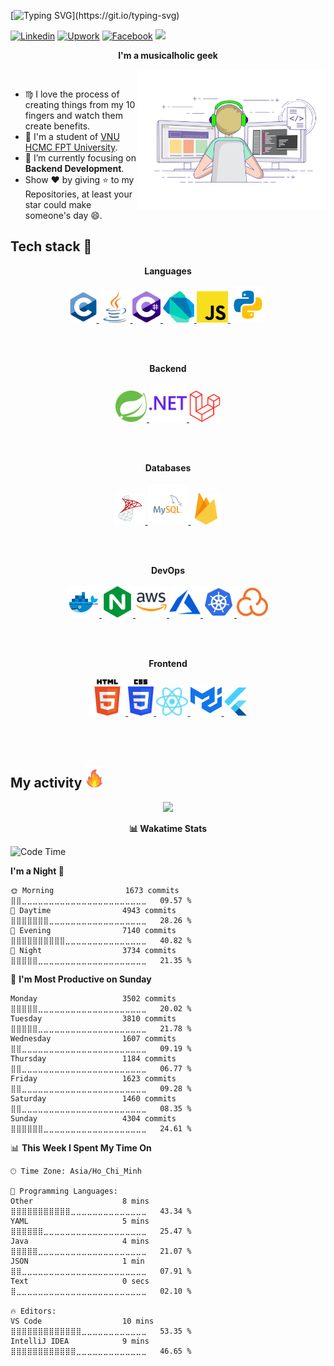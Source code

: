 [![Typing SVG](https://readme-typing-svg.herokuapp.com?color=%2336BCF7&lines=Hello+there!+I'm+Thinh+Le!)](https://git.io/typing-svg)

[![Linkedin](https://img.shields.io/twitter/url?label=Linkedin&logo=linkedin&url=https://www.linkedin.com/in/thinhle19/)](https://www.linkedin.com/in/thinhle19/)
[![Upwork](https://img.shields.io/twitter/url?label=Upwork&logo=upwork&logoColor=green&url=https://www.upwork.com/freelancers/~01f12733a7302716a2)](https://www.upwork.com/freelancers/~01f12733a7302716a2)
[![Facebook](https://img.shields.io/twitter/url?label=Facebook&logo=facebook&url=https://www.facebook.com/ltthinh19//)](https://www.facebook.com/ltthinh19/)
![](https://komarev.com/ghpvc/?username=thinhle19)

<p align="center">
  <b>I'm a musicalholic geek</b>
</p>

<img align='right' src="./images/coding.gif" width="300">
<br>

- ♍ I love the process of creating things from my 10 fingers and watch them create benefits.
- 📓 I'm a student of [VNU HCMC FPT University](https://hcmuni.fpt.edu.vn).
- 🌱 I’m currently focusing on **Backend Development**.
- Show ❤ by giving ⭐ to my Repositories, at least your star could make someone's day 😄.

<!-- Tech stack -->
<h2>Tech stack 🔭</h2>
<p align="center">
  <b>Languages</b>
  <br>
  <br>
  <a href="https://en.wikipedia.org/wiki/C_(programming_language)" target="_blank">
    <code><img src="./images/c.svg" alt="C" height="50"/></code>
  </a>
  <a href="https://www.java.com" target="_blank">
    <code><img src="./images/java.svg" alt="Java" height="50"/></code>
  </a>
  <a href="https://docs.microsoft.com/en-us/dotnet/csharp/" target="_blank">
    <code><img src="./images/c-hashtag.svg" alt="C-Sharp" height="50"/></code>
  </a>
  <a href="https://dart.dev/" target="_blank">
    <code><img src="./images/dart.svg" alt="Dart" height="50"/></code>
  </a>
  <a href="https://developer.mozilla.org/en-US/docs/Web/JavaScript" target="_blank">
    <code><img src="./images/javascript.svg" alt="JavaScript" height="50"/></code>
  </a>
  <a href="https://www.python.org/" target="_blank">
    <code><img src="./images/python.svg" alt="Python" height="57"/></code>
  </a>
</p>

<br>
<br>

<p align="center">
  <b>Backend</b>
  <br>
  <br>
  <a href="https://spring.io/" target="_blank">
    <code><img src="./images/spring.svg" alt="Spring" height="50"/></code>
  </a> 
  <a href="https://dotnet.microsoft.com/en-us/" target="_blank">
    <code><img src="./images/dotnet.svg" alt=".NET" height="60"/></code>
  </a> 
  <a href="https://laravel.com/" target="_blank">
    <code><img src="./images/laravel.svg" alt="Laravel" height="50"/></code>
  </a> 
</p>

<br>
<br>

<p align="center">
  <b>Databases</b>
  <br>
  <br>
  <a href="https://www.wikiwand.com/en/Microsoft_SQL_Server" target="_blank">
    <code><img src="./images/sql-server.svg" alt="MSSQL Server" height="50"/></code>
  </a>
  <a href="https://www.mysql.com/" target="_blank">
    <code><img src="./images/mysql.svg" alt="MySQL" height="65"/></code>
  </a>
  <a href="https://firebase.google.com/" target="_blank">
    <code><img src="./images/firebase.svg" alt="Firebase" height="50"/></code>
  </a>
</p>

<br>
<br>

<p align="center">
  <b>DevOps</b>
  <br>
  <br>
  <a href="https://www.docker.com/" target="_blank">
    <code><img src="./images/docker.svg" alt="Docker" height="50"/></code>
  </a>
  <a href="https://nginx.org/en/" target="_blank">
    <code><img src="./images/nginx.svg" alt="Nginx" height="50"/></code>
  </a>
  <a href="https://aws.amazon.com/" target="_blank">
    <code><img src="./images/aws.svg" alt="AWS" height="50"/></code>
  </a>
  <a href="https://azure.microsoft.com/en-gb/" target="_blank">
    <code><img src="./images/azure.svg" alt="Azure" height="50"/></code>
  </a>
  <a href="https://kubernetes.io/" target="_blank">
    <code><img src="./images/k8s.svg" alt="Kubernetes" height="50"/></code>
  </a>
  <a href="https://sonarcloud.io/login" target="_blank">
    <code><img src="./images/sonarcloud.svg" alt="Sonarcloud" height="50"/></code>
  </a>
</p>

<br>
<br>

<p align="center">
  <b>Frontend</b>
  <br>
  <br>
  <a href="https://developer.mozilla.org/en-US/docs/Web/HTML" target="_blank">
    <code><img src="./images/html.svg" alt="HTML" height="58"/></code>
  </a>
  <a href="https://developer.mozilla.org/en-US/docs/Web/CSS" target="_blank">
    <code><img src="./images/css.svg" alt="CSS" height="58"/></code>
  </a>
  <a href="https://react.dev/" target="_blank">
    <code><img src="./images/react.svg" alt="React" height="45"/></code>
  </a>
  <a href="https://mui.com/material-ui/" target="_blank">
    <code><img src="./images/mui.svg" alt="Material UI" height="50"/></code>
  </a>
  <a href="https://flutter.dev/" target="_blank">
    <code><img src="./images/flutter.svg" alt="Flutter" height="45"/></code>
  </a>
  <br>
</p>

<br>
<br>
<!-- My activity -->
<h2>My activity <img src="./images/github-stats.gif" height="35px"></h2>
<p align="center">
  <img src="https://github-readme-stats.vercel.app/api/top-langs/?username=thinhle19&count_private=true&layout=compact">

</p>
<p align="center">
  <b>📊 Wakatime Stats</b>

  <!--START_SECTION:waka-->
![Code Time](http://img.shields.io/badge/Code%20Time-1%2C278%20hrs%2013%20mins-blue)

**I'm a Night 🦉** 

```text
🌞 Morning                1673 commits        ⣿⣿⣀⣀⣀⣀⣀⣀⣀⣀⣀⣀⣀⣀⣀⣀⣀⣀⣀⣀⣀⣀⣀⣀⣀   09.57 % 
🌆 Daytime                4943 commits        ⣿⣿⣿⣿⣿⣿⣿⣀⣀⣀⣀⣀⣀⣀⣀⣀⣀⣀⣀⣀⣀⣀⣀⣀⣀   28.26 % 
🌃 Evening                7140 commits        ⣿⣿⣿⣿⣿⣿⣿⣿⣿⣿⣀⣀⣀⣀⣀⣀⣀⣀⣀⣀⣀⣀⣀⣀⣀   40.82 % 
🌙 Night                  3734 commits        ⣿⣿⣿⣿⣿⣀⣀⣀⣀⣀⣀⣀⣀⣀⣀⣀⣀⣀⣀⣀⣀⣀⣀⣀⣀   21.35 % 
```
📅 **I'm Most Productive on Sunday** 

```text
Monday                   3502 commits        ⣿⣿⣿⣿⣿⣀⣀⣀⣀⣀⣀⣀⣀⣀⣀⣀⣀⣀⣀⣀⣀⣀⣀⣀⣀   20.02 % 
Tuesday                  3810 commits        ⣿⣿⣿⣿⣿⣀⣀⣀⣀⣀⣀⣀⣀⣀⣀⣀⣀⣀⣀⣀⣀⣀⣀⣀⣀   21.78 % 
Wednesday                1607 commits        ⣿⣿⣀⣀⣀⣀⣀⣀⣀⣀⣀⣀⣀⣀⣀⣀⣀⣀⣀⣀⣀⣀⣀⣀⣀   09.19 % 
Thursday                 1184 commits        ⣿⣿⣀⣀⣀⣀⣀⣀⣀⣀⣀⣀⣀⣀⣀⣀⣀⣀⣀⣀⣀⣀⣀⣀⣀   06.77 % 
Friday                   1623 commits        ⣿⣿⣀⣀⣀⣀⣀⣀⣀⣀⣀⣀⣀⣀⣀⣀⣀⣀⣀⣀⣀⣀⣀⣀⣀   09.28 % 
Saturday                 1460 commits        ⣿⣿⣀⣀⣀⣀⣀⣀⣀⣀⣀⣀⣀⣀⣀⣀⣀⣀⣀⣀⣀⣀⣀⣀⣀   08.35 % 
Sunday                   4304 commits        ⣿⣿⣿⣿⣿⣿⣀⣀⣀⣀⣀⣀⣀⣀⣀⣀⣀⣀⣀⣀⣀⣀⣀⣀⣀   24.61 % 
```


📊 **This Week I Spent My Time On** 

```text
🕑︎ Time Zone: Asia/Ho_Chi_Minh

💬 Programming Languages: 
Other                    8 mins              ⣿⣿⣿⣿⣿⣿⣿⣿⣿⣿⣿⣀⣀⣀⣀⣀⣀⣀⣀⣀⣀⣀⣀⣀⣀   43.34 % 
YAML                     5 mins              ⣿⣿⣿⣿⣿⣿⣀⣀⣀⣀⣀⣀⣀⣀⣀⣀⣀⣀⣀⣀⣀⣀⣀⣀⣀   25.47 % 
Java                     4 mins              ⣿⣿⣿⣿⣿⣀⣀⣀⣀⣀⣀⣀⣀⣀⣀⣀⣀⣀⣀⣀⣀⣀⣀⣀⣀   21.07 % 
JSON                     1 min               ⣿⣿⣀⣀⣀⣀⣀⣀⣀⣀⣀⣀⣀⣀⣀⣀⣀⣀⣀⣀⣀⣀⣀⣀⣀   07.91 % 
Text                     0 secs              ⣿⣀⣀⣀⣀⣀⣀⣀⣀⣀⣀⣀⣀⣀⣀⣀⣀⣀⣀⣀⣀⣀⣀⣀⣀   02.10 % 

🔥 Editors: 
VS Code                  10 mins             ⣿⣿⣿⣿⣿⣿⣿⣿⣿⣿⣿⣿⣿⣀⣀⣀⣀⣀⣀⣀⣀⣀⣀⣀⣀   53.35 % 
IntelliJ IDEA            9 mins              ⣿⣿⣿⣿⣿⣿⣿⣿⣿⣿⣿⣿⣀⣀⣀⣀⣀⣀⣀⣀⣀⣀⣀⣀⣀   46.65 % 
```


<!--END_SECTION:waka-->
</p>
